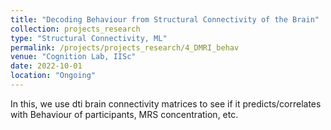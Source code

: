 ```yaml
---
title: "Decoding Behaviour from Structural Connectivity of the Brain"
collection: projects_research
type: "Structural Connectivity, ML"
permalink: /projects/projects_research/4_DMRI_behav
venue: "Cognition Lab, IISc"
date: 2022-10-01
location: "Ongoing"
---
```


In this, we use dti brain connectivity matrices to see if it predicts/correlates with Behaviour of participants, MRS concentration, etc. 

